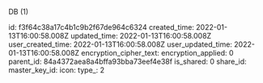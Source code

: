 DB (1)

id: f3f64c38a17c4b1c9b2f67de964c6324
created_time: 2022-01-13T16:00:58.008Z
updated_time: 2022-01-13T16:00:58.008Z
user_created_time: 2022-01-13T16:00:58.008Z
user_updated_time: 2022-01-13T16:00:58.008Z
encryption_cipher_text: 
encryption_applied: 0
parent_id: 84a4372aea8a4bffa93bba73eef4e38f
is_shared: 0
share_id: 
master_key_id: 
icon: 
type_: 2
